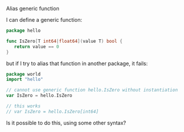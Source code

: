 Alias generic function

I can define a generic function:

~~~go
package hello

func IsZero[T int64|float64](value T) bool {
   return value == 0
}
~~~

but if I try to alias that function in another package, it fails:

~~~go
package world
import "hello"

// cannot use generic function hello.IsZero without instantiation
var IsZero = hello.IsZero

// this works
// var IsZero = hello.IsZero[int64]
~~~

Is it possible to do this, using some other syntax?

